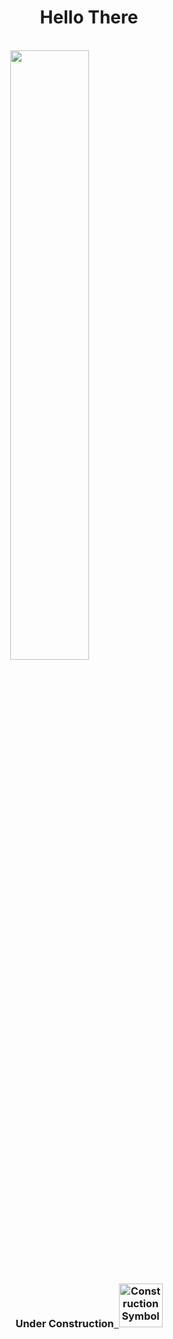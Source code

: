 <style>
.center {
  display: block;
  margin-left: auto;
  margin-right: auto;
  width: 50%;
}
</style>
<body>
<h1 align="middle">Hello There</h1><br><img  width="250" height="auto" class="center" src="https://media.giphy.com/media/8JTFsZmnTR1Rs1JFVP/giphy.gif">
<h3 align="middle">Under Construction<a href="https://www.freeiconspng.com/img/38958" title="Image from freeiconspng.com">&nbsp;&nbsp;<img src="https://www.freeiconspng.com/uploads/construction-icon-11.png" width="70" alt="Construction Symbols" /></a> </h3>
</body>



<!--
**tniromin/tniromin** is a ✨ _special_ ✨ repository because its `README.md` (this file) appears on your GitHub profile.

Here are some ideas to get you started:

- 🔭 I’m currently working on ...
- 🌱 I’m currently learning ...
- 👯 I’m looking to collaborate on ...
- 🤔 I’m looking for help with ...
- 💬 Ask me about ...
- 📫 How to reach me: ...
- 😄 Pronouns: ...
- ⚡ Fun fact: ...
-->
